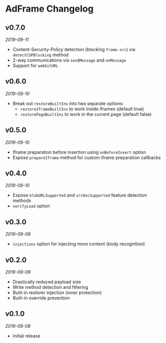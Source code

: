 # AdFrame Changelog

## v0.7.0
_2019-09-11_

 * Content-Security-Policy detection (blocking `frame-src`) via `detectCSPBlocking` method
 * 2-way communications via `sendMessage` and `onMessage`
 * Support for `webkitURL`

## v0.6.0
_2019-09-10_

 * Break out `restoreBuiltIns` into two separate options:
   * `restoreIframeBuiltIns` to work inside iframes (default true)
   * `restorePageBuiltIns` to work in the current page (default false)

## v0.5.0
_2019-09-10_

 * Iframe preparation before insertion using `onBeforeInsert` option
 * Expose `prepareIframe` method for custom iframe preparation callbacks

## v0.4.0
_2019-09-10_

 * Expose `blobURLSupported` and `srcDocSupported` feature detection methods
 * `verifyLoad` option

## v0.3.0
_2019-09-09_

 * `injections` option for injecting more content (body recognition)

## v0.2.0
_2019-09-09_

 * Drastically reduced payload size
 * Write method detection and filtering
 * Built-in restorer injection (inner protection)
 * Built-in override prevention

## v0.1.0
_2019-09-08_

 * Initial release
